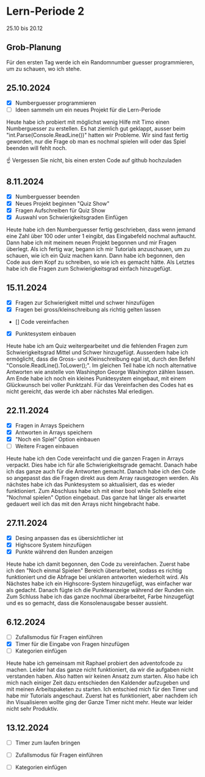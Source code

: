 # Lern-Periode 2

25.10 bis 20.12

## Grob-Planung
Für den ersten Tag werde ich ein Randomnumber guesser programmieren, um zu schauen, wo ich stehe. 

## 25.10.2024

- [x] Numberguesser programmieren
- [ ] Ideen sammeln um ein neues Projekt für die Lern-Periode

Heute habe ich probiert mit möglichst wenig Hilfe mit Timo einen Numberguesser zu erstellen. Es hat ziemlich gut geklappt, ausser beim "int.Parse(Console.ReadLine())" hatten wir Probleme. Wir sind fast fertig geworden, nur die Frage ob man es nochmal spielen will oder das Spiel beenden will fehlt noch.

☝️ Vergessen Sie nicht, bis einen ersten Code auf github hochzuladen

## 8.11.2024

- [x] Numberguesser beenden
- [x] Neues Projekt beginnen "Quiz Show"
- [x] Fragen Aufschreiben für Quiz Show
- [x] Auswahl von Schwierigkeitsgraden Einfügen

Heute habe ich den Numberguesser fertig geschrieben, dass wenn jemand eine Zahl über 100 oder unter 1 eingibt, das Eingabefeld nochmal auftaucht. Dann habe ich mit meinem neuen Projekt begonnen und mir Fragen überlegt. Als ich fertig war, begann ich mir Tutorials anzuschauen, um zu schauen, wie ich ein Quiz machen kann. Dann habe ich begonnen, den Code aus dem Kopf zu schreiben, so wie ich es gemacht hätte. Als Letztes habe ich die Fragen zum Schwierigkeitsgrad einfach hinzugefügt. 

## 15.11.2024
- [X] Fragen zur Schwierigkeit mittel und schwer hinzufügen
- [X] Fragen bei gross/kleinschreibung als richtig gelten lassen
- [] Code vereinfachen
- [X] Punktesystem einbauen
      
Heute habe ich am Quiz weitergearbeitet und die fehlenden Fragen zum Schwierigkeitsgrad Mittel und Schwer hinzugefügt. Ausserdem habe ich ermöglicht, dass die Gross- und Kleinschreibung egal ist, durch den Befehl "Console.ReadLine().ToLower();". Im gleichen Teil habe ich noch alternative Antworten wie anstelle von Washington George Washington zählen lassen. Am Ende habe ich noch ein kleines Punktesystem eingebaut, mit einem Glückwunsch bei voller Punktzahl. Für das Vereinfachen des Codes hat es nicht gereicht, das werde ich aber nächstes Mal erledigen.

## 22.11.2024
- [x] Fragen in Arrays Speichern
- [x] Antworten in Arrays speichern
- [x] "Noch ein Spiel" Option einbauen
- [ ] Weitere Fragen einbauen

Heute habe ich den Code vereinfacht und die ganzen Fragen in Arrays verpackt. Dies habe ich für alle Schwierigkeitsgrade gemacht. Danach habe ich das ganze auch für die Antworten gemacht. Danach habe ich den Code so angepasst das die Fragen direkt aus dem Array rausgezogen werden. Als nächstes habe ich das Punktesystem so aktualisiert, das es wieder funktioniert. Zum Abschluss habe ich mit einer bool while Schleife eine "Nochmal spielen" Option eingebaut. Das ganze hat länger als erwartet gedauert weil ich das mit den Arrays nicht hingebracht habe.

## 27.11.2024
- [X] Desing anpassen das es übersichtlicher ist
- [X] Highscore System hinzufügen
- [X] Punkte während den Runden anzeigen

Heute habe ich damit begonnen, den Code zu vereinfachen. Zuerst habe ich den "Noch einmal Spielen" Bereich überarbeitet, sodass es richtig funktioniert und die Abfrage bei unklaren antworten wiederholt wird. Als Nächstes habe ich ein Highscore-System hinzugefügt, was einfacher war als gedacht. Danach fügte ich die Punkteanzeige während der Runden ein. Zum Schluss habe ich das ganze nochmal überarbeitet, Farbe hinzugefügt und es so gemacht, dass die Konsolenausgabe besser aussieht.

## 6.12.2024
- [ ] Zufallsmodus für Fragen einführen
- [x] Timer für die Eingabe von Fragen hinzufügen
- [ ] Kategorien einfügen

Heute habe ich gemeinsam mit Raphael probiert den adventofcode zu machen. Leider hat das ganze nicht funktioniert, da wir die aufgaben nicht verstanden haben. Also hatten wir keinen Ansatz zum starten. Also habe ich mich nach einiger Zeit dazu entschieden den Kaldender aufzugeben und mit meinen Arbeitspaketen zu starten. Ich entschied mich für den Timer und habe mir Tutorials angeschaut. Zuerst hat es funktioniert, aber nachdem ich ihn Visualisieren wollte ging der Ganze Timer nicht mehr. Heute war leider nicht sehr Produktiv.

## 13.12.2024
- [ ] Timer zum laufen bringen
- [ ] Zufallsmodus für Fragen einführen
- [ ] Kategorien einfügen

